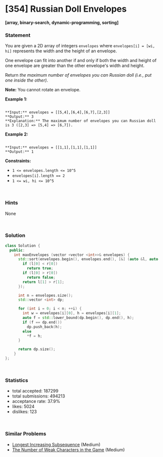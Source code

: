 # [354] Russian Doll Envelopes

**[array, binary-search, dynamic-programming, sorting]**

### Statement

You are given a 2D array of integers `envelopes` where `envelopes[i] = [wi, hi]` represents the width and the height of an envelope.

One envelope can fit into another if and only if both the width and height of one envelope are greater than the other envelope's width and height.

Return *the maximum number of envelopes you can Russian doll (i.e., put one inside the other)*.

**Note:** You cannot rotate an envelope.


**Example 1:**

```

**Input:** envelopes = [[5,4],[6,4],[6,7],[2,3]]
**Output:** 3
**Explanation:** The maximum number of envelopes you can Russian doll is 3 ([2,3] => [5,4] => [6,7]).

```

**Example 2:**

```

**Input:** envelopes = [[1,1],[1,1],[1,1]]
**Output:** 1

```

**Constraints:**
* `1 <= envelopes.length <= 10^5`
* `envelopes[i].length == 2`
* `1 <= wi, hi <= 10^5`


<br />

### Hints

None

<br />

### Solution

```cpp
class Solution {
  public:
    int maxEnvelopes (vector <vector <int>>& envelopes) {
      std::sort(envelopes.begin(), envelopes.end(), [&] (auto &l, auto &r) {
        if (l[0] < r[0])
          return true;
        if (l[0] > r[0])
          return false;
        return l[1] > r[1];
      });

      int n = envelopes.size();
      std::vector <int> dp;

      for (int i = 0; i < n; ++i) {
        int w = envelopes[i][0], h = envelopes[i][1];
        auto f = std::lower_bound(dp.begin(), dp.end(), h);
        if (f == dp.end())
          dp.push_back(h);
        else
          *f = h;
      }

      return dp.size();
    }
};
```

<br />

### Statistics

- total accepted: 187299
- total submissions: 494213
- acceptance rate: 37.9%
- likes: 5024
- dislikes: 123

<br />

### Similar Problems

- [Longest Increasing Subsequence](https://leetcode.com/problems/longest-increasing-subsequence) (Medium)
- [The Number of Weak Characters in the Game](https://leetcode.com/problems/the-number-of-weak-characters-in-the-game) (Medium)
